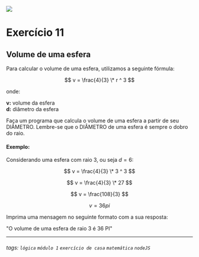 ![](https://i.imgur.com/xG74tOh.png)

# Exercício 11

## Volume de uma esfera

Para calcular o volume de uma esfera, utilizamos a seguinte fórmula:

$$ v = \frac{4}{3} \* r ^ 3 $$

onde:

**v:** volume da esfera \
**d:** diâmetro da esfera

Faça um programa que calcula o volume de uma esfera a partir de seu DIÂMETRO. Lembre-se que o DIÂMETRO de uma esfera é sempre o dobro do raio.

#### Exemplo:

Considerando uma esfera com raio 3, ou seja $d = 6$:

$$ v = \frac{4}{3} \* 3 ^ 3 $$

$$ v = \frac{4}{3} \* 27 $$

$$ v = \frac{108}{3} $$

$$ v = 36 pi $$

Imprima uma mensagem no seguinte formato com a sua resposta:

"O volume de uma esfera de raio 3 é 36 PI"

---

###### tags: `lógica` `módulo 1` `exercício de casa` `matemática` `nodeJS`
